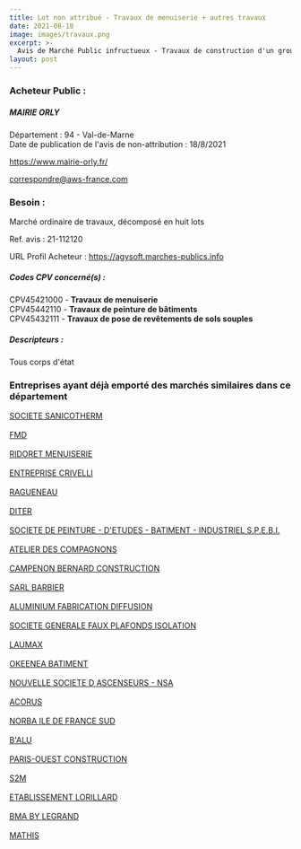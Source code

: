 ```yaml
---
title: Lot non attribué - Travaux de menuiserie + autres travaux
date: 2021-08-18
image: images/travaux.png
excerpt: >-
  Avis de Marché Public infructueux - Travaux de construction d'un groupe scolaire, d'un institut médico éducatif et d'un centre social à Orly
layout: post
---
```


### Acheteur Public :
##### MAIRIE ORLY
Département : 94 - Val-de-Marne<br/>
Date de publication de l'avis de non-attribution : 18/8/2021


https://www.mairie-orly.fr/

correspondre@aws-france.com


### Besoin :

Marché ordinaire de travaux, décomposé en huit lots

Ref. avis : 21-112120

URL Profil Acheteur : https://agysoft.marches-publics.info

##### Codes CPV concerné(s) :
CPV45421000 - **Travaux de menuiserie** <br/>
CPV45442110 - **Travaux de peinture de bâtiments** <br/>
CPV45432111 - **Travaux de pose de revêtements de sols souples** <br/>

##### Descripteurs :
Tous corps d'état <br/>

### Entreprises ayant déjà emporté des marchés similaires dans ce département
<a href="/entreprise-544/siren-300069192">SOCIETE SANICOTHERM</a><br/><br/>
<a href="/entreprise-544/siren-301188074">FMD</a><br/><br/>
<a href="/entreprise-544/siren-302001797">RIDORET MENUISERIE</a><br/><br/>
<a href="/entreprise-545/siren-312235757">ENTREPRISE CRIVELLI</a><br/><br/>
<a href="/entreprise-545/siren-312612278">RAGUENEAU</a><br/><br/>
<a href="/entreprise-547/siren-328451679">DITER</a><br/><br/>
<a href="/entreprise-547/siren-331539528">SOCIETE DE PEINTURE - D'ETUDES - BATIMENT - INDUSTRIEL S.P.E.B.I.</a><br/><br/>
<a href="/entreprise-548/siren-332035690">ATELIER DES COMPAGNONS</a><br/><br/>
<a href="/entreprise-549/siren-341972156">CAMPENON BERNARD CONSTRUCTION</a><br/><br/>
<a href="/entreprise-550/siren-351796131">SARL BARBIER</a><br/><br/>
<a href="/entreprise-554/siren-393236724">ALUMINIUM FABRICATION DIFFUSION</a><br/><br/>
<a href="/entreprise-555/siren-402247001">SOCIETE GENERALE FAUX PLAFONDS ISOLATION</a><br/><br/>
<a href="/entreprise-559/siren-429991474">LAUMAX</a><br/><br/>
<a href="/entreprise-559/siren-430468645">OKEENEA BATIMENT</a><br/><br/>
<a href="/entreprise-565/siren-485205769">NOUVELLE SOCIETE D ASCENSEURS - NSA</a><br/><br/>
<a href="/entreprise-565/siren-488105149">ACORUS</a><br/><br/>
<a href="/entreprise-569/siren-509433819">NORBA ILE DE FRANCE SUD</a><br/><br/>
<a href="/entreprise-572/siren-539246033">B'ALU</a><br/><br/>
<a href="/entreprise-572/siren-542062617">PARIS-OUEST CONSTRUCTION</a><br/><br/>
<a href="/entreprise-577/siren-801625237">S2M</a><br/><br/>
<a href="/entreprise-577/siren-805420205">ETABLISSEMENT LORILLARD</a><br/><br/>
<a href="/entreprise-580/siren-830048971">BMA BY LEGRAND</a><br/><br/>
<a href="/entreprise-582/siren-915521017">MATHIS</a><br/><br/>
